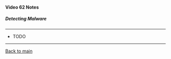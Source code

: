 #### Video 62 Notes

##### Detecting Malware

---

- TODO

---

[Back to main](https://github.com/rot0xd/CBTNuggets/blob/master/CEHv9/README.md)

